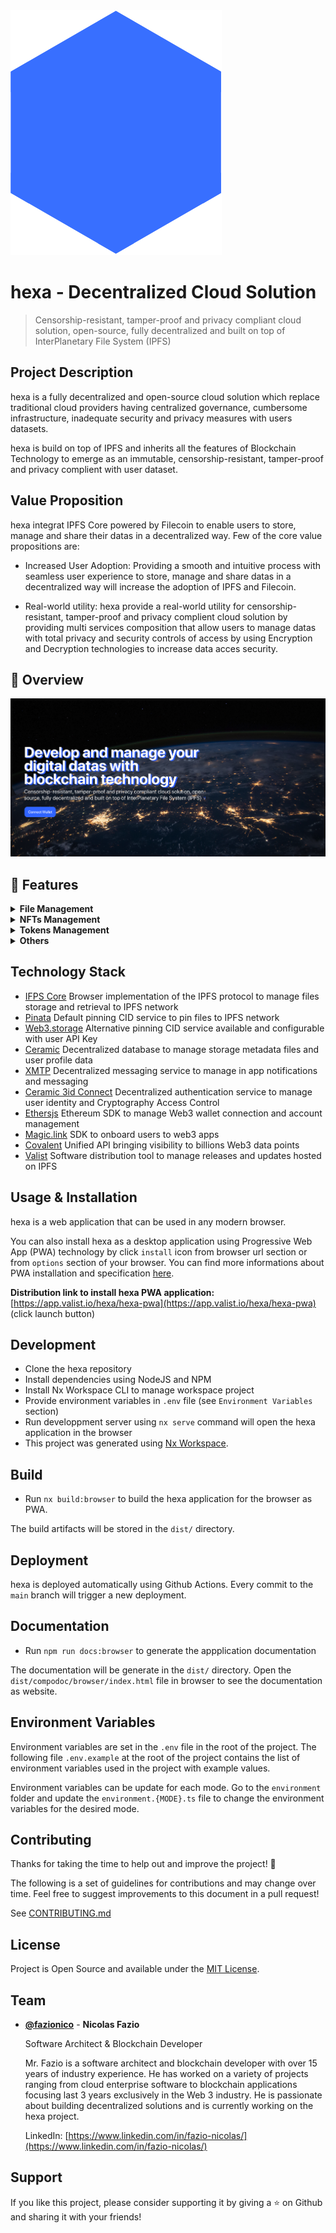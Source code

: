 <img src="./apps/browser/src/assets/images/logo-colored.svg" />

# hexa - Decentralized Cloud Solution 

> Censorship-resistant, tamper-proof and privacy compliant cloud solution, open-source, fully decentralized and built on top of InterPlanetary File System (IPFS) 

## Project Description
hexa is a fully decentralized and open-source cloud solution which replace traditional cloud providers having centralized governance, cumbersome infrastructure, inadequate security and privacy measures with users datasets. 

hexa is build on top of IPFS and inherits all the features of Blockchain Technology to emerge as an immutable, censorship-resistant, tamper-proof and privacy complient with user dataset.

## Value Proposition
hexa integrat IPFS Core powered by Filecoin to enable users to store, manage and share their datas in a decentralized way. Few of the core value propositions are:

- Increased User Adoption: 
  Providing a smooth and intuitive process with seamless user experience to store, manage and share datas in a decentralized way will increase the adoption of IPFS and Filecoin.

- Real-world utility: 
  hexa provide a real-world utility for censorship-resistant, tamper-proof and privacy complient cloud solution by providing multi services composition that allow users to manage datas with total privacy and security controls of access by using Encryption and Decryption technologies to increase data acces security.

## 👀 Overview

<img src="./tools/images/hexa-screenshot-001.png" />

## 🚀 Features

<details>
  <summary><b>File Management</b></summary>

  - [x] Create folder
  - [x] Delete folder
  - [x] Rename folder
  - [x] Move folder
  - [x] List files from folder
  - [x] Search files in folder
  - [x] Upload files to specific folder
  - [x] Download file
  - [x] Delete file
  - [x] Rename file
  - [x] Move file
  - [x] Share copy file with public url link
  - [x] Download page for public IPFS hosted file
  - [x] Share copy file with custom access controls
  - [x] Notify user from shared encrypted file
  - [x] Preview file in app

</details>

<details>
  <summary><b>NFTs Management</b></summary>

  - [x] List NFTs from connected wallet
  - [x] Preview NFTs detail information
  - [x] Search NFTs by name
  - [x] Filter NFTs by chain

</details>

<details>
  <summary><b>Tokens Management</b></summary>

  - [x] List tokens from connected wallet
  - [x] List tokens from others wallet (watch mode)
  - [x] Get realtime tokens price
  - [x] Display tokens price 24h change in percents

</details>

<details>
  <summary><b>Others</b></summary>

  - [x] EVM chain support
  - [x] Shared file Notifications
  - [x] Data encryption 
  - [x] Files access control with wallet address
  - [x] Desktop app support using PWA technology
  - [x] Define IPFS service with user API Key

</details>


## Technology Stack

- [IFPS Core](https://js.ipfs.tech) Browser implementation of the IPFS protocol to manage files storage and retrieval to IPFS network 
- [Pinata](https://pinata.cloud) Default pinning CID service to pin files to IPFS network
- [Web3.storage](https.//web3.storage) Alternative pinning CID service available and configurable with user API Key
- [Ceramic](https://ceramic.network) Decentralized database to manage storage metadata files and user profile data
- [XMTP](https://xmtp.org/) Decentralized messaging service to manage in app notifications and messaging
- [Ceramic 3id Connect](https://github.com/ceramicstudio/js-3id) Decentralized authentication service to manage user identity and Cryptography Access Control
- [Ethersjs](https://docs.ethers.io/v5/) Ethereum SDK to manage Web3 wallet connection and account management 
- [Magic.link](https://magic.link/) SDK to onboard users to web3 apps
- [Covalent](https://www.covalenthq.com) Unified API bringing visibility to billions Web3 data points
- [Valist](https://app.valist.io/) Software distribution tool to manage releases and updates hosted on IPFS

## Usage & Installation

hexa is a web application that can be used in any modern browser. 

You can also install hexa as a desktop application using Progressive Web App (PWA) technology by click `install` icon from browser url section or from `options` section of your browser. You can find more informations about PWA installation and specification [here](https://developer.mozilla.org/en-US/docs/Web/Progressive_web_apps/Add_to_home_screen).

**Distribution link to install hexa PWA application:** [https://app.valist.io/hexa/hexa-pwa](https://app.valist.io/hexa/hexa-pwa) (click launch button)

## Development

- Clone the hexa repository
- Install dependencies using NodeJS and NPM
- Install Nx Workspace CLI to manage workspace project
- Provide environment variables in `.env` file (see `Environment Variables` section)
- Run developpment server using `nx serve` command will open the hexa application in the browser
- This project was generated using [Nx Workspace](https://nx.dev).

## Build
- Run `nx build:browser` to build the hexa application for the browser as PWA. 

The build artifacts will be stored in the `dist/` directory.

## Deployment 

hexa is deployed automatically using Github Actions. Every commit to the `main` branch will trigger a new deployment.

## Documentation

- Run `npm run docs:browser` to generate the appplication documentation

The documentation will be generate in the `dist/` directory. Open the `dist/compodoc/browser/index.html` file in browser to see the documentation as website.

## Environment Variables

Environment variables are set in the `.env` file in the root of the project. The following file  `.env.example` at the root of the project contains the list of environment variables used in the project with example values. 

Environment variables can be update for each mode. Go to the `environment` folder and update the `environment.{MODE}.ts` file to change the environment variables for the desired mode.

## Contributing

Thanks for taking the time to help out and improve the project! 🎉

The following is a set of guidelines for contributions and may change over time. Feel free to suggest improvements to this document in a pull request!

See [CONTRIBUTING.md](CONTRIBUTING.md)

## License

Project is Open Source and available under the [MIT License](LICENSE).

## Team

- [**@fazionico**](https://github.com/FazioNico) - **Nicolas Fazio** 
  
  Software Architect & Blockchain Developer

  Mr. Fazio is a software architect and blockchain developer with over 15 years of industry experience. He has worked on a variety of projects ranging from cloud enterprise software to blockchain applications focusing last 3 years exclusively in the Web 3 industry. He is passionate about building decentralized solutions and is currently working on the hexa project.

  LinkedIn: [https://www.linkedin.com/in/fazio-nicolas/](https://www.linkedin.com/in/fazio-nicolas/)

## Support

If you like this project, please consider supporting it by giving a ⭐️ on Github and sharing it with your friends! 